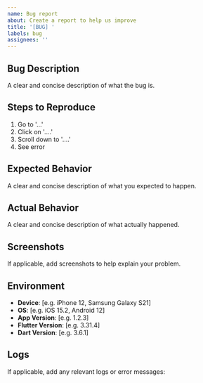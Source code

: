 ```yaml
---
name: Bug report
about: Create a report to help us improve
title: '[BUG] '
labels: bug
assignees: ''
---
```


## Bug Description
A clear and concise description of what the bug is.

## Steps to Reproduce
1. Go to '...'
2. Click on '....'
3. Scroll down to '....'
4. See error

## Expected Behavior
A clear and concise description of what you expected to happen.

## Actual Behavior
A clear and concise description of what actually happened.

## Screenshots
If applicable, add screenshots to help explain your problem.

## Environment
- **Device**: [e.g. iPhone 12, Samsung Galaxy S21]
- **OS**: [e.g. iOS 15.2, Android 12]
- **App Version**: [e.g. 1.2.3]
- **Flutter Version**: [e.g. 3.31.4]
- **Dart Version**: [e.g. 3.6.1]

## Logs
If applicable, add any relevant logs or error messages: